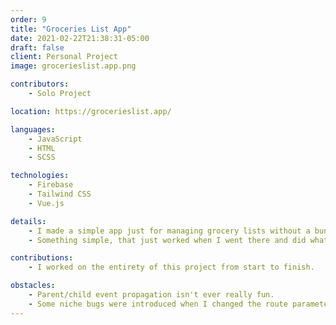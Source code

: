 ```yaml
---
order: 9
title: "Groceries List App"
date: 2021-02-22T21:38:31-05:00
draft: false
client: Personal Project
image: grocerieslist.app.png

contributors:
    - Solo Project

location: https://grocerieslist.app/

languages:
    - JavaScript
    - HTML
    - SCSS

technologies:
    - Firebase
    - Tailwind CSS
    - Vue.js

details:
    - I made a simple app just for managing grocery lists without a bunch of ads or needing to sign in.
    - Something simple, that just worked when I went there and did what I needed it to do; and this is the concept I came up with.

contributions:
    - I worked on the entirety of this project from start to finish.

obstacles:
    - Parent/child event propagation isn't ever really fun.
    - Some niche bugs were introduced when I changed the route parameter to use uuidv4 instead of just the index of the lists array in the central application store. Other than that it was a smooth and easy project.
---
```



